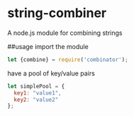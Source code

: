 # string-combiner
A node.js module for combining strings

##usage
import the module
```javascript
let {combine} = require('combinator');
```

have a pool of key/value pairs
```javascript
let simplePool = {
  key1: "value1",
  key2: "value2"
};
```
